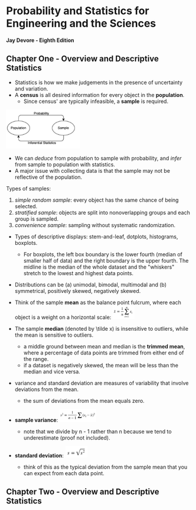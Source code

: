 # Probability and Statistics for Engineering and the Sciences
#### Jay Devore - Eighth Edition

## Chapter One - Overview and Descriptive Statistics

- Statistics is how we make judgements in the presence of uncertainty and variation.
- A **census** is all desired information for every object in the **population**.
   - Since census' are typically infeasible, a **sample** is required.
  
<img width="200" src="./photos/devore1.png">

- We can *deduce* from population to sample with probability, and *infer* from sample to population with statistics.
- A major issue with collecting data is that the sample may not be reflective of the population.

Types of samples:
1. *simple random sample*: every object has the same chance of being selected.
2. *stratified sample*: objects are split into nonoverlapping groups and each group is sampled.
3. *convenience sample*: sampling without systematic randomization.

- Types of descriptive displays: stem-and-leaf, dotplots, histograms, boxplots.
  - For boxplots, the left box boundary is the lower fourth (median of smaller half of data) and the right boundary is the upper fourth. The midline is the median of the whole dataset and the "whiskers" stretch to the lowest and highest data points.
- Distributions can be (a) unimodal, bimodal, multimodal and (b) symmetrical, positively skewed, negatively skewed.
- Think of the sample **mean** as the balance point fulcrum, where each object is a weight on a horizontal scale: <img width="60" src="./photos/devore2.png">
- The sample **median** (denoted by \tilde x) is insensitive to outliers, while the mean is sensitive to outliers.
  - a middle ground between mean and median is the **trimmed mean**, where a percentage of data points are trimmed from either end of the range.
  - if a dataset is negatively skewed, the mean will be less than the median and vice versa.
  
- variance and standard deviation are measures of variability that involve deviations from the mean.
  - the sum of deviations from the mean equals zero.
- **sample variance**: <img width="100" src="./photos/devore3.png">
  - note that we divide by n - 1 rather than n because we tend to underestimate (proof not included).
- **standard deviation**: <img width="60" src="./photos/devore4.png">
  - think of this as the typical deviation from the sample mean that you can expect from each data point.

## Chapter Two - Overview and Descriptive Statistics
